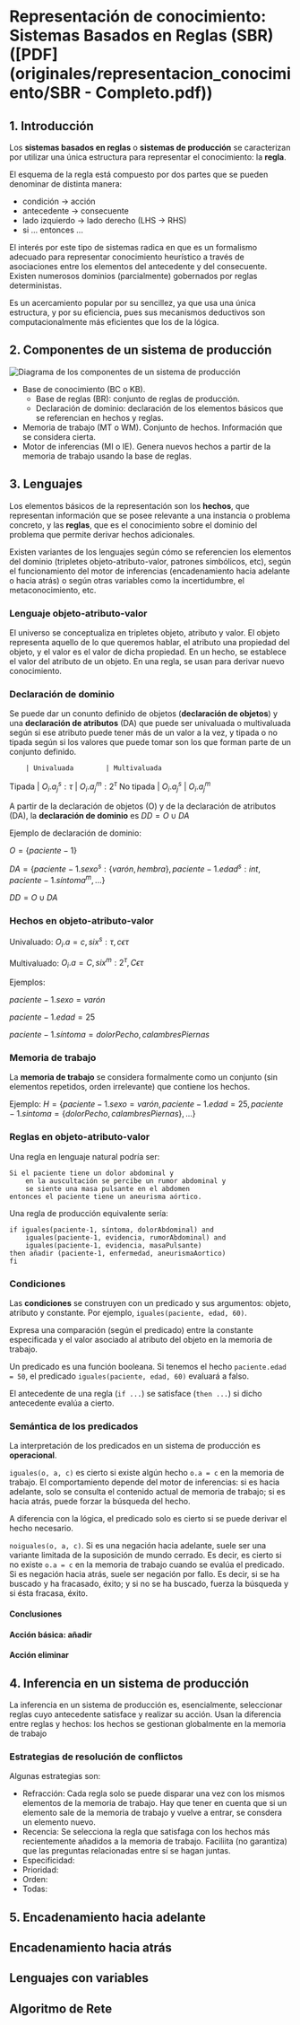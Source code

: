 # Representación de conocimiento: Sistemas Basados en Reglas (SBR) ([PDF](originales/representacion_conocimiento/SBR - Completo.pdf))
## 1. Introducción
Los **sistemas basados en reglas** o **sistemas de producción** se caracterizan por utilizar una única estructura para representar el conocimiento: la **regla**.

El esquema de la regla está compuesto por dos partes que se pueden denominar de distinta manera:

- condición -> acción
- antecedente -> consecuente
- lado izquierdo -> lado derecho (LHS -> RHS)
- si ... entonces ...

El interés por este tipo de sistemas radica en que es un formalismo adecuado para representar conocimiento heurístico a través de asociaciones entre los elementos del antecedente y del consecuente. Existen numerosos dominios (parcialmente) gobernados por reglas deterministas.

Es un acercamiento popular por su sencillez, ya que usa una única estructura, y por su eficiencia, pues sus mecanismos deductivos son computacionalmente más eficientes que los de la lógica.

## 2. Componentes de un sistema de producción
![Diagrama de los componentes de un sistema de producción](img/componentesSP.png)

- Base de conocimiento (BC o KB).
	- Base de reglas (BR): conjunto de reglas de producción.
	- Declaración de dominio: declaración de los elementos básicos que se referencian en hechos y reglas.
- Memoria de trabajo (MT o WM). Conjunto de hechos. Información que se considera cierta.
- Motor de inferencias (MI o IE). Genera nuevos hechos a partir de la memoria de trabajo usando la base de reglas.

## 3. Lenguajes
Los elementos básicos de la representación son los **hechos**, que representan información que se posee relevante a una instancia o problema concreto, y las **reglas**, que es el conocimiento sobre el dominio del problema que permite derivar hechos adicionales.

Existen variantes de los lenguajes según cómo se referencien los elementos del dominio (tripletes objeto-atributo-valor, patrones simbólicos, etc), según el funcionamiento del motor de inferencias (encadenamiento hacia adelante o hacia atrás) o según otras variables como la incertidumbre, el metaconocimiento, etc.

### Lenguaje objeto-atributo-valor
El universo se conceptualiza en tripletes objeto, atributo y valor. El objeto representa aquello de lo que queremos hablar, el atributo una propiedad del objeto, y el valor es el valor de dicha propiedad. En un hecho, se establece el valor del atributo de un objeto. En una regla, se usan para derivar nuevo conocimiento.

### Declaración de dominio
Se puede dar un conunto definido de objetos (**declaración de objetos**) y una **declaración de atributos** (DA) que puede ser univaluada o multivaluada según si ese atributo puede tener más de un valor a la vez, y tipada o no tipada según si los valores que puede tomar son los que forman parte de un conjunto definido.

		| Univaluada		| Multivaluada
Tipada		| $O_i . a_j^s:\tau$	| $O_i . a_j^m:2^\tau$
No tipada	| $O_i . a_j^s$		| $O_i . a_j^m$

A partir de la declaración de objetos (O) y de la declaración de atributos (DA), la **declaración de dominio** es $DD = O \cup DA$

Ejemplo de declaración de dominio:

$O=\lbrace paciente-1\rbrace$

$DA = \lbrace paciente-1.sexo^s: \lbrace varón, hembra \rbrace, paciente-1.edad^s: int, paciente-1.síntoma^m, ... \rbrace$

$DD = O \cup DA$

### Hechos en objeto-atributo-valor
Univaluado: $O_i.a=c, si x^s:\tau, c \epsilon \tau$

Multivaluado: $O_i.a=C, si x^m:2^\tau, C \epsilon \tau$

Ejemplos:

$paciente-1.sexo=varón$

$paciente-1.edad=25$

$paciente-1.síntoma={dolorPecho, calambresPiernas}$

### Memoria de trabajo
La **memoria de trabajo** se considera formalmente como un conjunto (sin elementos repetidos, orden irrelevante) que contiene los hechos.

Ejemplo: $H = \lbrace paciente-1.sexo = varón, paciente-1.edad=25, paciente-1.sintoma=\lbrace dolorPecho, calambresPiernas \rbrace, ... \rbrace$


### Reglas en objeto-atributo-valor
<!-- En la diapo 23 está la sintaxis BNF -->

Una regla en lenguaje natural podría ser:

```
Si el paciente tiene un dolor abdominal y
	en la auscultación se percibe un rumor abdominal y
	se siente una masa pulsante en el abdomen
entonces el paciente tiene un aneurisma aórtico.
```

Una regla de producción equivalente sería:

```
if iguales(paciente-1, síntoma, dolorAbdominal) and
	iguales(paciente-1, evidencia, rumorAbdominal) and
	iguales(paciente-1, evidencia, masaPulsante)
then añadir (paciente-1, enfermedad, aneurismaAortico)
fi
```

### Condiciones
Las **condiciones** se construyen con un predicado y sus argumentos: objeto, atributo y constante. Por ejemplo, `iguales(paciente, edad, 60)`.

Expresa una comparación (según el predicado) entre la constante especificada y el valor asociado al atributo del objeto en la memoria de trabajo.

Un predicado es una función booleana. Si tenemos el hecho `paciente.edad = 50`, el predicado `iguales(paciente, edad, 60)` evaluará a falso.

El antecedente de una regla (`if ...`) se satisface (`then ...`) si dicho antecedente evalúa a cierto.

### Semántica de los predicados
La interpretación de los predicados en un sistema de producción es **operacional**.

`iguales(o, a, c)` es cierto si existe algún hecho `o.a = c` en la memoria de trabajo. El comportamiento depende del motor de inferencias: si es hacia adelante, solo se consulta el contenido actual de memoria de trabajo; si es hacia atrás, puede forzar la búsqueda del hecho.

A diferencia con la lógica, el predicado solo es cierto si se puede derivar el hecho necesario. <!-- TODO ¿Y cuál es la diferencia con la lógica? -->

`noiguales(o, a, c)`. Si es una negación hacia adelante, suele ser una variante limitada de la suposición de mundo cerrado. Es decir, es cierto si no existe `o.a = c` en la memoria de trabajo cuando se evalúa el predicado. Si es negación hacia atrás, suele ser negación por fallo. Es decir, si se ha buscado y ha fracasado, éxito; y si no se ha buscado, fuerza la búsqueda y si ésta fracasa, éxito.

<!-- TODO Diapo 32 -->

#### Conclusiones
#### Acción básica: añadir
#### Acción eliminar
####

## 4. Inferencia en un sistema de producción
La inferencia en un sistema de producción es, esencialmente, seleccionar reglas cuyo antecedente satisface y realizar su acción. Usan la diferencia entre reglas y hechos: los hechos se gestionan globalmente en la memoria de trabajo

### Estrategias de resolución de conflictos

Algunas estrategias son:

- Refracción: Cada regla solo se puede disparar una vez con los mismos elementos de la memoria de trabajo. Hay que tener en cuenta que si un elemento sale de la memoria de trabajo y vuelve a entrar, se consdera un elemento nuevo.
- Recencia: Se selecciona la regla que satisfaga con los hechos más recientemente añadidos a la memoria de trabajo. Faciliita (no garantiza) que las preguntas relacionadas entre sí se hagan juntas.
- Especificidad:
- Prioridad:
- Orden:
- Todas:

## 5. Encadenamiento hacia adelante
## Encadenamiento hacia atrás
## Lenguajes con variables
## Algoritmo de Rete
